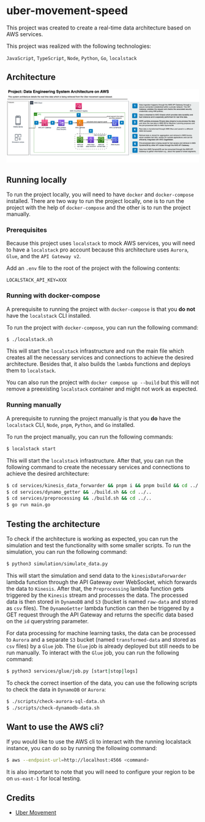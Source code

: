 # uber-movement-speed

This project was created to create a real-time data architecture based on AWS services.

This project was realized with the following technologies:

`JavaScript`, `TypeScript`, `Node`, `Python`, `Go`, `localstack`

## Architecture

![Architecture](./docs/architecture.png)

## Running locally

To run the project locally, you will need to have `docker` and `docker-compose` installed.
There are two way to run the project locally, one is to run the project with the help of
`docker-compose` and the other is to run the project manually.

### Prerequisites

Because this project uses `localstack` to mock AWS services, you will need to have a
`localstack` pro account because this architecture uses `Aurora`, `Glue`, and the 
`API Gateway v2`.

Add an `.env` file to the root of the project with the following contents:

```
LOCALSTACK_API_KEY=XXX
```

### Running with docker-compose

A prerequisite to running the project with `docker-compose` is that you **do not** have
the `localstack` CLI installed.

To run the project with `docker-compose`, you can run the following command:
  
```sh
$ ./localstack.sh
```

This will start the `localstack` infrastructure and run the main file which creates all
the necessary services and connections to achieve the desired architecture. Besides that,
it also builds the `lambda` functions and deploys them to `localstack`.

You can also run the project with `docker compose up --build` but this will not remove a
preexisting `localstack` container and might not work as expected.

### Running manually

A prerequisite to running the project manually is that you **do** have the `localstack`
CLI, `Node`, `pnpm`, `Python`, and `Go` installed.

To run the project manually, you can run the following commands:

```sh
$ localstack start
```

This will start the `localstack` infrastructure. After that, you can run the following
command to create the necessary services and connections to achieve the desired
architecture:

```sh
$ cd services/kinesis_data_forwarder && pnpm i && pnpm build && cd ../..
$ cd services/dynamo_getter && ./build.sh && cd ../..
$ cd services/preprocessing && ./build.sh && cd ../..
$ go run main.go
```

## Testing the architecture

To check if the architecture is working as expected, you can run the simulation and test
the functionality with some smaller scripts. To run the simulation, you can run the
following command:

```sh
$ python3 simulation/simulate_data.py
```

This will start the simulation and send data to the `kinesisDataForwarder` lambda function
through the API Gateway over WebSocket, which forwards the data to `Kinesis`. After that,
the `Preprocessing` lambda function gets triggered by the `Kinesis` stream and processes
the data. The processed data is then stored in `DynamoDB` and `S3` (bucket is named
`raw-data` and stored as `csv` files). The `DynamoGetter` lambda function can then
be triggered by a GET request through the API Gateway and returns the specific data based 
on the `id` querystring parameter.

For data processing for machine learning tasks, the data can be processed to `Aurora` and
a separate `S3` bucket (named `transformed-data` and stored as `csv` files) by a `Glue`
job. The `Glue` job is already deployed but still needs to be run manually. To interact
with the `Glue` job, you can run the following command:

```sh
$ python3 services/glue/job.py [start|stop|logs]
```

To check the correct insertion of the data, you can use the following scripts to check the
data in `DynamoDB` or `Aurora`:
  
```sh
$ ./scripts/check-aurora-sql-data.sh
$ ./scripts/check-dynamodb-data.sh
```

## Want to use the AWS cli?

If you would like to use the AWS cli to interact with the running localstack instance,
you can do so by running the following command:

```sh
$ aws --endpoint-url=http://localhost:4566 <command>
```

It is also important to note that you will need to configure your region to be on
`us-east-1` for local testing.

## Credits

- [Uber Movement](https://movement.uber.com/)
